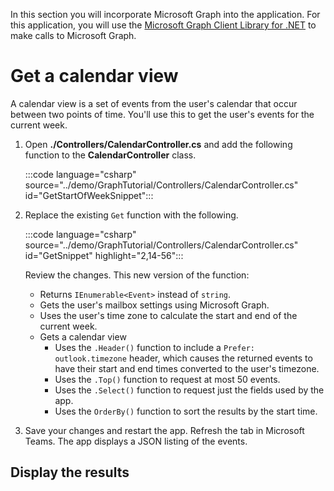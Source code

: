 <!-- markdownlint-disable MD002 MD041 -->

In this section you will incorporate Microsoft Graph into the application. For this application, you will use the [Microsoft Graph Client Library for .NET](https://github.com/microsoftgraph/msgraph-sdk-dotnet) to make calls to Microsoft Graph.

# Get a calendar view

A calendar view is a set of events from the user's calendar that occur between two points of time. You'll use this to get the user's events for the current week.

1. Open **./Controllers/CalendarController.cs** and add the following function to the **CalendarController** class.

    :::code language="csharp" source="../demo/GraphTutorial/Controllers/CalendarController.cs" id="GetStartOfWeekSnippet":::

1. Replace the existing `Get` function with the following.

    :::code language="csharp" source="../demo/GraphTutorial/Controllers/CalendarController.cs" id="GetSnippet" highlight="2,14-56":::

    Review the changes. This new version of the function:

    - Returns `IEnumerable<Event>` instead of `string`.
    - Gets the user's mailbox settings using Microsoft Graph.
    - Uses the user's time zone to calculate the start and end of the current week.
    - Gets a calendar view
        - Uses the `.Header()` function to include a `Prefer: outlook.timezone` header, which causes the returned events to have their start and end times converted to the user's timezone.
        - Uses the `.Top()` function to request at most 50 events.
        - Uses the `.Select()` function to request just the fields used by the app.
        - Uses the `OrderBy()` function to sort the results by the start time.

1. Save your changes and restart the app. Refresh the tab in Microsoft Teams. The app displays a JSON listing of the events.

## Display the results
